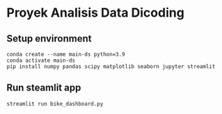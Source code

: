 # Proyek Analisis Data Dicoding

## Setup environment
```
conda create --name main-ds python=3.9
conda activate main-ds
pip install numpy pandas scipy matplotlib seaborn jupyter streamlit 
```

## Run steamlit app
```
streamlit run bike_dashboard.py
```

